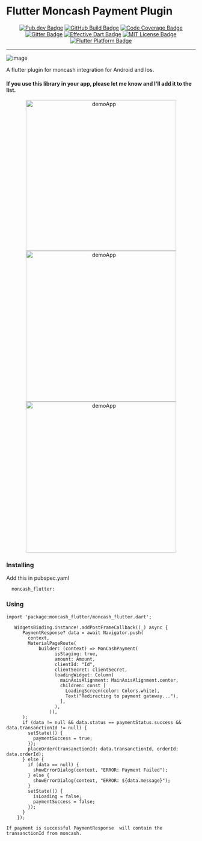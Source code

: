 

<p align="center">
<h1>
Flutter Moncash Payment Plugin
</h1>

</p>
<p align="center">
	<a href="https://pub.dev/packages/infinite_scroll_pagination" rel="noopener" target="_blank"><img src="https://img.shields.io/pub/v/infinite_scroll_pagination.svg" alt="Pub.dev Badge"></a>
	<a href="https://github.com/EdsonBueno/infinite_scroll_pagination/actions" rel="noopener" target="_blank"><img src="https://github.com/EdsonBueno/infinite_scroll_pagination/workflows/build/badge.svg" alt="GitHub Build Badge"></a>
	<a href="https://codecov.io/gh/EdsonBueno/infinite_scroll_pagination" rel="noopener" target="_blank"><img src="https://codecov.io/gh/EdsonBueno/infinite_scroll_pagination/branch/master/graph/badge.svg?token=B0CT995PHU" alt="Code Coverage Badge"></a>
	<a href="https://gitter.im/infinite_scroll_pagination/community" rel="noopener" target="_blank"><img src="https://badges.gitter.im/infinite_scroll_pagination/community.svg" alt="Gitter Badge"></a>
	<a href="https://github.com/tenhobi/effective_dart" rel="noopener" target="_blank"><img src="https://img.shields.io/badge/style-effective_dart-40c4ff.svg" alt="Effective Dart Badge"></a>
	<a href="https://opensource.org/licenses/MIT" rel="noopener" target="_blank"><img src="https://img.shields.io/badge/license-MIT-purple.svg" alt="MIT License Badge"></a>
	<a href="https://github.com/EdsonBueno/infinite_scroll_pagination" rel="noopener" target="_blank"><img src="https://img.shields.io/badge/platform-flutter-ff69b4.svg" alt="Flutter Platform Badge"></a>
</p>

---

![image](https://www.digicelgroup.com/etc/designs/haiti-en-moncash/_jcr_content/global/headerLogo.asset.spool/MonCash_Logo-180-90-white.png)

A flutter plugin for moncash integration for Android and Ios.

#### If you use this library in your app, please let me know and I'll add it to the list.


<p align="center">
<img height="400" alt="demoApp" src="https://raw.githubusercontent.com/gauravmehta13/moncash_flutter/master/screenshots/1.jpg">
<img height="400" alt="demoApp" src="https://raw.githubusercontent.com/gauravmehta13/moncash_flutter/master/screenshots/2.jpg">
<img height="400" alt="demoApp" src="https://raw.githubusercontent.com/gauravmehta13/moncash_flutter/master/screenshots/3.jpg">
</p>


### Installing
Add this in pubspec.yaml
```
  moncash_flutter: 
```
### Using
```
import 'package:moncash_flutter/moncash_flutter.dart';
```

```
   WidgetsBinding.instance!.addPostFrameCallback((_) async {
      PaymentResponse? data = await Navigator.push(
        context,
        MaterialPageRoute(
            builder: (context) => MonCashPayment(
                  isStaging: true,
                  amount: Amount,
                  clientId: "Id",
                  clientSecret: clientSecret,
                  loadingWidget: Column(
                    mainAxisAlignment: MainAxisAlignment.center,
                    children: const [
                      LoadingScreen(color: Colors.white),
                      Text("Redirecting to payment gateway..."),
                    ],
                  ),
                )),
      );
      if (data != null && data.status == paymentStatus.success && data.transanctionId != null) {
        setState(() {
          paymentSuccess = true;
        });
        placeOrder(transanctionId: data.transanctionId, orderId: data.orderId);
      } else {
        if (data == null) {
          showErrorDialog(context, "ERROR: Payment Failed");
        } else {
          showErrorDialog(context, "ERROR: ${data.message}");
        }
        setState(() {
          isLoading = false;
          paymentSuccess = false;
        });
      }
    });

If payment is successful PaymentResponse  will contain the transanctionId from moncash.
